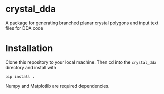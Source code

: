 # crystal_dda
A package for generating branched planar crystal polygons and input text files for DDA code

# Installation
Clone this repository to your local machine. Then cd into the `crystal_dda` directory and install with

```
pip install .
```

Numpy and Matplotlib are required dependencies.
